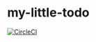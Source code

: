 # my-little-todo

[![CircleCI](https://circleci.com/gh/IsmiKin/my-little-todo.svg?style=svg)](https://circleci.com/gh/IsmiKin/my-little-todo)
